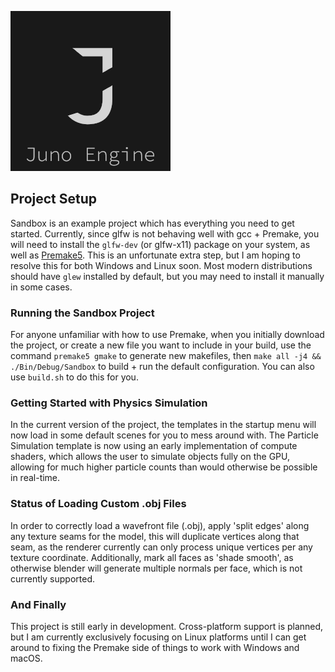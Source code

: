 

![alt text](https://github.com/jimdox/Juno/blob/master/Resources/Textures/JunoLogo256.png) 


## Project Setup
Sandbox is an example project which has everything you need to get started. Currently, since glfw is not behaving well with gcc + Premake, you will need to install the `glfw-dev` (or glfw-x11) package on your system, as well as [Premake5](https://premake.github.io/download.html#v5). This is an unfortunate extra step, but I am hoping to resolve this for both Windows and Linux soon. Most modern distributions should have `glew` installed by default, but you may need to install it manually in some cases. 

### Running the Sandbox Project
For anyone unfamiliar with how to use Premake, when you initially download the project, or create a new file you want to include in your build, use the command `premake5 gmake` to generate new makefiles, then `make all -j4 && ./Bin/Debug/Sandbox` to build + run the default configuration. You can also use `build.sh` to do this for you.  

### Getting Started with Physics Simulation
In the current version of the project, the templates in the startup menu will now load in some default scenes for you to mess around with. The Particle Simulation template is now using an early implementation of compute shaders, which allows the user to simulate objects fully on the GPU, allowing for much higher particle counts than would otherwise be possible in real-time. 


### Status of Loading Custom .obj Files
In order to correctly load a wavefront file (.obj), apply 'split edges' along any texture seams for the model, this will duplicate vertices along that seam, as the renderer currently can only process unique vertices per any texture coordinate. Additionally, mark all faces as 'shade smooth', as otherwise blender will generate multiple normals per face, which is not currently supported.


### And Finally
This project is still early in development. Cross-platform support is planned, but I am currently exclusively focusing on Linux platforms until I can get around to fixing the Premake side of things to work with Windows and macOS.

    
